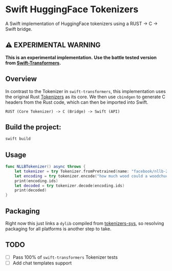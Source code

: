 # Swift HuggingFace Tokenizers

A Swift implementation of HuggingFace tokenizers using a RUST -> C -> Swift bridge.

## ⚠️ EXPERIMENTAL WARNING

**This is an experimental implementation.** 
**Use the battle tested version from [Swift-Transformers](https://github.com/huggingface/swift-transformers).**

## Overview 

In contrast to the Tokenizer in `swift-transformers`, this implementation uses
the original Rust [Tokenizers](https://github.com/huggingface/tokenizers) as
its core. We then use `cbindgen` to generate C headers from the Rust code, which
can then be imported into Swift.

```
RUST (Core Tokenizer) -> C (Bridge) -> Swift (API)
```

## Build the project:
```bash
swift build
```

## Usage

```swift
func NLLBTokenizer() async throws {
    let tokenizer = try Tokenizer.fromPretrained(name: "facebook/nllb-200-distilled-600M")
    let encoding = try tokenizer.encode("how much wood could a woodchuck chuck?")
    print(encoding.ids)
    let decoded = try tokenizer.decode(encoding.ids)
    print(decoded)
}
```

## Packaging

Right now this just links a `dylib` compiled from [tokenizers-sys](https://github.com/FL33TW00D/tokenizers-sys/tree/master), so resolving packaging for all platforms is another step to take.

## TODO
- [ ] Pass 100% of `swift-transformers` Tokenizer tests
- [ ] Add chat templates support
